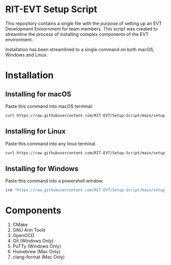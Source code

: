 # RIT-EVT Setup Script
This repository contains a single file with the purpose of setting up an EVT Development Enivornment for team members. This script was created to streamline the process of installing complex components of the EVT environment.

Installation has been streamlined to a single command on both macOS, Windows and Linux.

# Installation
## Installing for macOS
Paste this command into macOS terminal.
```bash
curl https://raw.githubusercontent.com/RIT-EVT/Setup-Script/main/setup_mac.sh | sh
```

## Installing for Linux
Paste this command into any linux terminal.
```bash
curl https://raw.githubusercontent.com/RIT-EVT/Setup-Script/main/setup_linux.sh | bash
```

## Installing for Windows
Paste this command into a powershell window.
```powershell
irm "https://raw.githubusercontent.com/RIT-EVT/Setup-Script/main/setup_windows.ps1" | iex
```

# Components
1. CMake
2. GNU Arm Tools
3. OpenOCD
4. Git (Windows Only)
5. PuTTy (Windows Only)
6. Homebrew (Mac Only)
7. clang-format (Mac Only)
